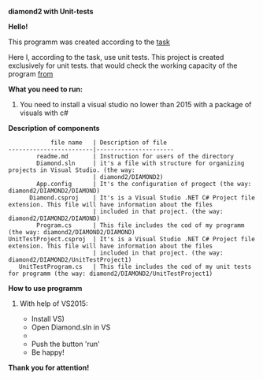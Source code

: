 **diamond2 with Unit-tests**

**Hello!**

This programm was created according to the [task](https://github.com/davidwhitney/CodeDojos/tree/master/Diamond%20Kata)

Here I, according to the task, use unit tests.
This project is created exclusively for unit tests. that would check the working capacity of the program [from]()

**What you need to run:**

1. You need to install a visual studio no lower than 2015 with a package of visuals with c#

**Description of components**

                file name   | Description of file
    ------------------------|----------------------
            readme.md       | Instruction for users of the directory
            Diamond.sln     | it's a file with structure for organizing projects in Visual Studio. (the way:
                            | diamond2/DIAMOND2)
            App.config      | It's the configuration of progect (the way: diamond2/DIAMOND2/DIAMOND)
          Diamond.csproj    | It's is a Visual Studio .NET C# Project file extension. This file will have information about the files
                            | included in that project. (the way: diamond2/DIAMOND2/DIAMOND)
            Program.cs      | This file includes the cod of my programm (the way: diamond2/DIAMOND2/DIAMOND)
    UnitTestProject.csproj  | It's is a Visual Studio .NET C# Project file extension. This file will have information about the files
                            | included in that project. (the way: diamond2/DIAMOND2/UnitTestProject1)
       UnitTestProgram.cs   | This file includes the cod of my unit tests for programm (the way: diamond2/DIAMOND2/UnitTestProject1)
            
       
     
**How to use programm**

1. With help of VS2015:

    * Install VS)
    * Open Diamond.sln in VS
    *
    * Push the button 'run'
    * Be happy! 
    
    
 **Thank you for attention!**
